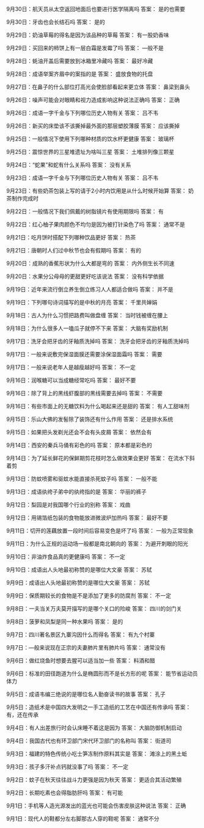 9月30日：航天员从太空返回地面后也要进行医学隔离吗 答案： 是的也需要 

9月30日：牙齿也会长结石吗 答案： 是的 

9月29日：奶油草莓的得名是因为该品种的草莓 答案： 有一股奶香味 

9月29日：买回来的柿饼上有一层白霜是发霉了吗  答案： —般不是 

9月28日：蚝油开盖后需要放到冰箱里冷藏吗 答案： 最好冷藏 

9月28日：成语举案齐眉中的案指的是 答案： 盛放食物的托盘 

9月27日：在鼻子的什么部位打高光会使脸部看起来更立体 答案： 鼻梁到鼻头 

9月26日：噪声可能会对眼睛和视力造成影响这种说法正确吗  答案： 正确 

9月26日：成语一字千金与下列哪位历史人物有关 答案： 吕不韦 

9月26日：新买的床垫该不该撕掉最外面的那层塑胶薄膜 答案： 应该撕掉 

9月25日：一般情况下使用下列哪种材质的饮水杯更健康 答案： 玻璃杯 

9月25日：震惊世界的三星堆遗址为啥叫三星 答案： 土堆排列像三颗星 

9月24日：“蛇果”和蛇有什么关系吗 答案： 没有关系 

9月23日：成语一字千金与下列哪位历史人物有关 答案： 吕不韦 

9月23日：有些奶茶包装上写的请于2小时内饮用是从什么时候开始算 答案： 奶茶制作完成时 

9月22日：一般情况下我们佩戴的树脂镜片有使用期限吗 答案： 有 

9月22日：红心柚子果肉颜色不均匀是因为被打针染色了吗 答案： 通常不是 

9月21日：吃月饼时搭配下列哪种饮品更好 答案： 热茶 

9月21日：唐朝时人们过中秋节也会有假期吗 答案： 有的 

9月20日：成熟的香蕉形状为什么大都是弯的 答案： 内外侧生长不同速 

9月20日：水果分公母母的更甜更好吃该说法 答案： 没有科学依据 

9月19日：近年来流行倒立养生倒立练习人人都适合做吗 答案： 并不是 

9月19日：下列哪句诗词描写的是中秋的月亮 答案： 千里共婵娟 

9月18日：古人为什么习惯把路费叫做盘缠 答案： 当时钱被缠在腰上 

9月18日：为什么很多人一嗑瓜子就停不下来 答案： 大脑有奖励机制 

9月17日：洗牙会把牙齿的牙釉质洗掉吗 答案： 洗牙会把牙齿的牙釉质洗掉吗 

9月17日：一般来说敷完保湿面膜还需要涂保湿面霜吗 答案： 需要 

9月17日：一般来说老年人是越瘦越好吗 答案： 不一定 

9月16日：润喉糖可以当成糖经常吃吗 答案： 最好不要 

9月16日：除了背上的黑线虾腹部的黑线需要去掉吗 答案： 不需要 

9月16日：有些市面上的无糖饮料为什么喝起来还是甜的 答案： 有人工甜味剂 

9月15日：乐山大佛的发髻除了装饰还有什么作用 答案： 还是排水系统 

9月15日：如果把头发剃光还会不会有头皮屑 答案： 依然会有 

9月14日：西安的秦兵马俑有彩色的吗 答案： 原本都是彩色的 

9月14日：为了延长鲜花的保鲜期剪花枝时怎么做效果会更好 答案： 在流水下斜着剪 

9月13日：防蚊喷雾和驱蚊水能直接杀死蚊子吗 答案： 一般不能 

9月13日：成语纨绔子弟中的纨绔指的是 答案： 华丽的裤子 

9月12日：梨园是对我国哪个行业的别称 答案： 戏曲 

9月12日：用锡箔纸包装的食物能放进微波炉加热吗 答案： 最好不要 

9月11日：切开的莲藕放置一段时间后容易变色是坏了吗 答案： 一般为正常现象 

9月11日：为什么正规的运动场一般都是南北朝向的 答案： 为避开刺眼的阳光 

9月10日：非油炸食品真的更健康吗 答案： 不一定 

9月10日：成语出人头地最初称赞的是哪位大文豪 答案： 苏轼 

9月9日：成语出人头地最初称赞的是哪位大文豪 答案： 苏轼 

9月9日：保质期较长的食物是不是添加了更多的防腐剂 答案： 不一定 

9月8日：一夫当关万夫莫开描写的是哪个关口的险峻 答案： 四川的剑门关 

9月8日：菠萝和凤梨是同一种水果吗 答案： 是的 

9月7日：四川著名景区九寨沟因什么而得名  答案： 有九个村寨  

9月7日：—般来说现在正宗的夫妻肺片里有肺片吗 答案： 通常没有  

9月6日：做红烧鱼时想要去腥可以适当加一些 答案： 料酒和醋 

9月6日：标准的田径跑道为什么是椭圆形而不是长方形的呢 答案： 能节省运动员体力 

9月5日：成语韦编三绝说的是哪位名人勤奋读书的故事 答案： 孔子 

9月5日：造纸术是中国四大发明之一手工造纸的工艺在中国还有传承吗 答案： 有，还在传承 

9月4日：有人出差旅行时会认床睡不着这是因为 答案： 大脑防御机制启动 

9月4日：我国古代也有环卫部门宋代环卫部门的名称叫 答案： 街道司 

9月3日：福建的特色传统小吃士笋冻制作原料其实是 答案： 滩涂上的黑土蚯 

9月3日：孩子多汗补点钙就没事了吗 答案： 不一定 

9月2日：蚊子在秋天往往战斗力更强是因为秋天 答案： 更适合其活动繁殖 

9月2日：长期吃素也会得脂肪肝吗 答案： 有可能 

9月1日：手机等人造光源发出的蓝光也可能会伤害皮肤这种说法 答案： 正确 

9月1日：现代人的鞋都分左右脚那古人穿的鞋呢 答案： 通常不分 
